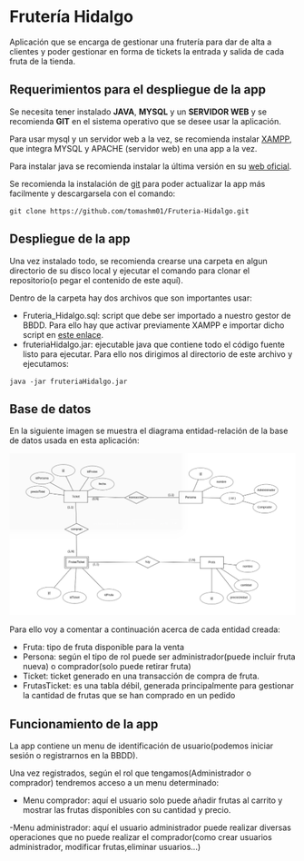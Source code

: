 # Frutería Hidalgo
Aplicación que se encarga de gestionar una frutería para dar de alta a clientes y poder gestionar en forma de tickets la entrada y salida de cada fruta de la tienda.

## Requerimientos para el despliegue de la app

Se necesita tener instalado **JAVA**, **MYSQL** y un **SERVIDOR WEB** y se recomienda **GIT** en el sistema operativo que se desee usar la aplicación. 

Para usar mysql y un servidor web a la vez, se recomienda instalar [XAMPP](https://www.apachefriends.org/es/download.html), que integra MYSQL y APACHE (servidor web) en una app a la vez. 

Para instalar java se recomienda instalar la última versión en 
su [web oficial](https://www.java.com/es/download/ie_manual.jsp). 

Se recomienda la instalación de [git](https://git-scm.com/book/es/v2/Inicio---Sobre-el-Control-de-Versiones-Instalaci%C3%B3n-de-Git) para poder actualizar la app más facilmente y descargarsela con el comando:
```
git clone https://github.com/tomashm01/Fruteria-Hidalgo.git
```

## Despliegue de la app 

Una vez instalado todo, se recomienda crearse una carpeta en algun directorio de su disco local y ejecutar el comando para clonar el repositorio(o pegar el contenido de este aquí).

Dentro de la carpeta hay dos archivos que son importantes usar:

- Fruteria_Hidalgo.sql: script que debe ser importado a nuestro gestor de BBDD. Para ello hay que activar previamente XAMPP e importar dicho script en [este enlace](localhost/phpmyadmin).
- fruteriaHidalgo.jar: ejecutable java que contiene todo el código fuente listo para ejecutar. Para ello nos dirigimos al directorio de este archivo y ejecutamos:
```
java -jar fruteriaHidalgo.jar
```

## Base de datos

En la siguiente imagen se muestra el diagrama entidad-relación de la base de datos usada en esta aplicación:

![Modelo entidad-relacional](/src/img/Diagrama.png)

Para ello voy a comentar a continuación acerca de cada entidad creada:
* Fruta: tipo de fruta disponible para la venta
* Persona: según el tipo de rol puede ser administrador(puede incluir fruta nueva) o comprador(solo puede retirar fruta)
* Ticket: ticket generado en una transacción de compra de fruta.
* FrutasTicket: es una tabla débil, generada principalmente para gestionar la cantidad de frutas que se han comprado en un pedido

## Funcionamiento de la app

La app contiene un menu de identificación de usuario(podemos iniciar sesión o registrarnos en la BBDD).

Una vez registrados, según el rol que tengamos(Administrador o comprador) tendremos acceso a un menu determinado:

- Menu comprador: aquí el usuario solo puede añadir frutas al carrito y mostrar las frutas disponibles con su cantidad y precio.

-Menu administrador: aquí el usuario administrador puede realizar diversas operaciones que no puede realizar el comprador(como crear usuarios administrador, modificar frutas,eliminar usuarios...)
